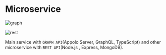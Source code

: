# Microservice

![graph](https://user-images.githubusercontent.com/18731391/77220965-98f5aa00-6b6f-11ea-81bb-57cbb818c714.PNG)

![rest](https://user-images.githubusercontent.com/18731391/77221062-61d3c880-6b70-11ea-8d53-7ecb4b0439f5.PNG) 


Main service with `GRAPH API`(Appolo Server, GraphQL, TypeScript) and other microservice with `REST API`(Node.js , Express, MongoDB).
